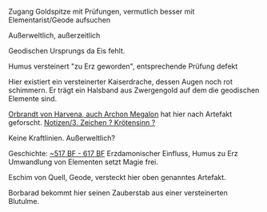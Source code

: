 Zugang Goldspitze mit Prüfungen, vermutlich besser mit Elementarist/Geode aufsuchen

Außerweltlich, außerzeitlich

Geodischen Ursprungs da Eis fehlt.

Humus versteinert "zu Erz geworden", entsprechende Prüfung defekt

Hier existiert ein versteinerter Kaiserdrache, dessen Augen noch rot schimmern. Er trägt ein Halsband aus Zwergengold auf dem die geodischen Elemente sind.

[Orbrandt von Harvena, auch Archon Megalon](Personen#Orbrandt%20von%20Harvena,%20auch%20Archon%20Megalon) hat hier nach Artefakt geforscht. [Notizen/3. Zeichen ? Krötensinn ?](Notizen/3.%20Zeichen%20?%20Krötensinn%20?)

Keine Kraftlinien. Außerweltlich?

Geschichte:
[~517 BF - 617 BF](Geschichte#~517%20BF%20-%20617%20BF)
Erzdamonischer Einfluss, Humus zu Erz
Umwandlung von Elementen setzt Magie frei.

Eschim von Quell, Geode, versteckt hier oben genanntes Artefakt.

Borbarad bekommt hier seinen Zauberstab aus einer versteinerten Blutulme.